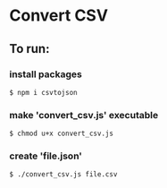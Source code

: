 # Convert CSV

## To run:
### install packages
```
$ npm i csvtojson
```
### make 'convert_csv.js' executable
```
$ chmod u+x convert_csv.js
```
### create 'file.json'
```
$ ./convert_csv.js file.csv
```